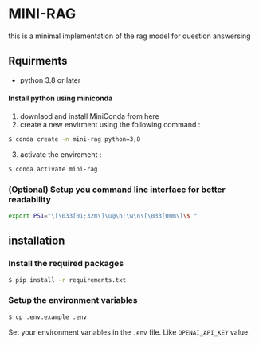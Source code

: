 # MINI-RAG
this is a minimal implementation of the rag model for question answersing

## Rquirments

- python 3.8 or later

#### Install python using miniconda

1. downlaod and install MiniConda from here
2. create a new envirment using the following command :

```bash
$ conda create -n mini-rag python=3,8
```

3. activate the enviroment :

```bash
$ conda activate mini-rag
```

### (Optional) Setup you command line interface for better readability

``` bash
export PS1="\[\033[01;32m\]\u@\h:\w\n\[\033[00m\]\$ "
```
## installation 


### Install the required packages

```bash
$ pip install -r requirements.txt
```

### Setup the environment variables

```bash
$ cp .env.example .env
```

Set your environment variables in the `.env` file. Like `OPENAI_API_KEY` value.